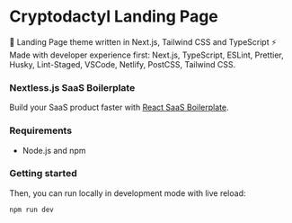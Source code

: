 # Cryptodactyl Landing Page

🚀 Landing Page theme written in Next.js, Tailwind CSS and TypeScript ⚡️ Made with developer experience first: Next.js, TypeScript, ESLint, Prettier, Husky, Lint-Staged, VSCode, Netlify, PostCSS, Tailwind CSS.

### Nextless.js SaaS Boilerplate

Build your SaaS product faster with [React SaaS Boilerplate](https://nextlessjs.com).

### Requirements

- Node.js and npm

### Getting started

Then, you can run locally in development mode with live reload:

```
npm run dev
```
